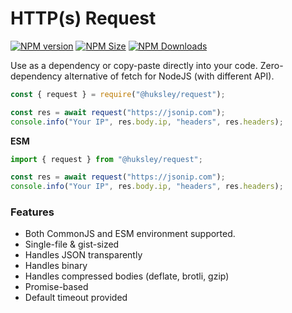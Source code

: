 # HTTP(s) Request

<span class="badge-npmversion"><a href="https://npmjs.com/package/@huksley/request" title="View this project on NPM"><img src="https://img.shields.io/npm/v/@huksley/request.svg" alt="NPM version" /></a></span> <span class="badge-npmsize"><a href="https://npmjs.com/package/@huksley/request" title="View this project on NPM"><img src="https://img.shields.io/bundlephobia/min/@huksley/request.svg" alt="NPM Size" /></a></span> <span class="badge-npmstats"><a href="https://npmjs.com/package/@huksley/request" title="View this project on NPM"><img src="https://img.shields.io/npm/dw/.svg" alt="NPM Downloads" /></a></span>

Use as a dependency or copy-paste directly into your code.
Zero-dependency alternative of fetch for NodeJS (with different API).

```js
const { request } = require("@huksley/request");

const res = await request("https://jsonip.com");
console.info("Your IP", res.body.ip, "headers", res.headers);
```

**ESM**

```js
import { request } from "@huksley/request";

const res = await request("https://jsonip.com");
console.info("Your IP", res.body.ip, "headers", res.headers);
```

### Features

* Both CommonJS and ESM environment supported.
* Single-file & gist-sized
* Handles JSON transparently
* Handles binary
* Handles compressed bodies (deflate, brotli, gzip)
* Promise-based
* Default timeout provided

